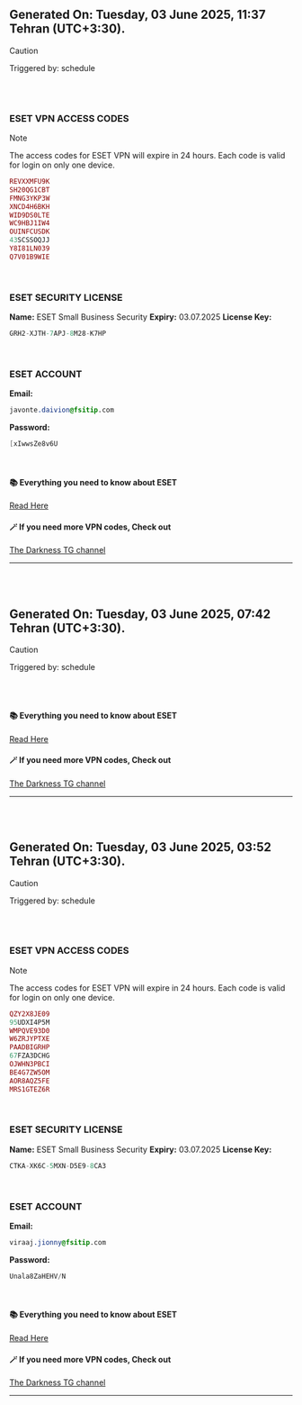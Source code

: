 ## Generated On: Tuesday, 03 June 2025, 11:37 Tehran (UTC+3:30).

> [!CAUTION]
> Triggered by: schedule

<br><br>

### ESET VPN ACCESS CODES

> [!NOTE]
> The access codes for ESET VPN will expire in 24 hours.
> Each code is valid for login on only one device.

```ruby
REVXXMFU9K
SH20QG1CBT
FMNG3YKP3W
XNCD4H6BKH
WID9DS0LTE
WC9HBJ1IW4
OUINFCUSDK
43SCSSOQJJ
Y8I81LN039
Q7V01B9WIE
```

<br>

### ESET SECURITY LICENSE

**Name:** ESET Small Business Security
**Expiry:** 03.07.2025
**License Key:**

```POV-Ray SDL
GRH2-XJTH-7APJ-8M28-K7HP
```

<br>

### ESET ACCOUNT

**Email:**

```CSS
javonte.daivion@fsitip.com
```

**Password:**

```POV-Ray SDL
[xIwwsZe8v6U
```

<br>

#### 📚 Everything you need to know about ESET

[Read Here](https://t.me/F_NiREvil/2113)

#### 🪄 If you need more VPN codes, Check out

[The Darkness TG channel](https://t.me/Eset_key_trial)

---

<br><br>

## Generated On: Tuesday, 03 June 2025, 07:42 Tehran (UTC+3:30).

> [!CAUTION]
> Triggered by: schedule

<br><br>

#### 📚 Everything you need to know about ESET

[Read Here](https://t.me/F_NiREvil/2113)

#### 🪄 If you need more VPN codes, Check out

[The Darkness TG channel](https://t.me/Eset_key_trial)

---

<br><br>

## Generated On: Tuesday, 03 June 2025, 03:52 Tehran (UTC+3:30).

> [!CAUTION]
> Triggered by: schedule

<br><br>

### ESET VPN ACCESS CODES

> [!NOTE]
> The access codes for ESET VPN will expire in 24 hours.
> Each code is valid for login on only one device.

```ruby
QZY2X8JE09
95UDXI4P5M
WMPQVE93D0
W6ZRJYPTXE
PAADBIGRHP
67FZA3DCHG
OJWHN3PBCI
BE4G7ZW5OM
AOR8AQZ5FE
MRS1GTEZ6R
```

<br>

### ESET SECURITY LICENSE

**Name:** ESET Small Business Security
**Expiry:** 03.07.2025
**License Key:**

```POV-Ray SDL
CTKA-XK6C-5MXN-D5E9-8CA3
```

<br>

### ESET ACCOUNT

**Email:**

```CSS
viraaj.jionny@fsitip.com
```

**Password:**

```POV-Ray SDL
Unala8ZaHEHV/N
```

<br>

#### 📚 Everything you need to know about ESET

[Read Here](https://t.me/F_NiREvil/2113)

#### 🪄 If you need more VPN codes, Check out

[The Darkness TG channel](https://t.me/Eset_key_trial)

---

<br><br>

